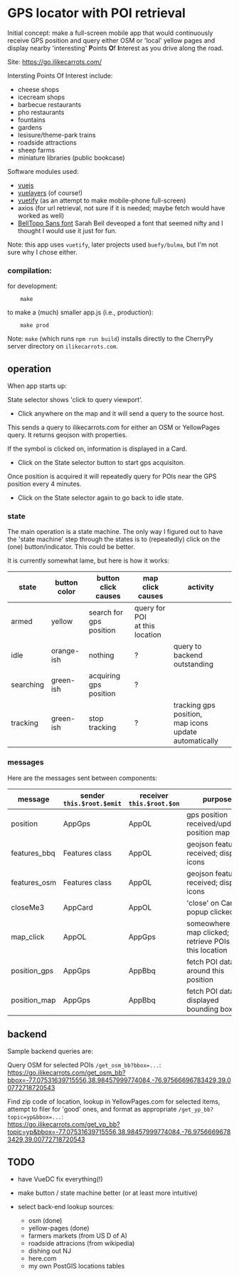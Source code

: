 
# GPS locator with POI retrieval

Initial concept: make a full-screen mobile app that would continuously
receive GPS position and query either OSM or 'local' yellow pages
and display nearby 'interesting' **P**oints **O**f **I**nterest
as you drive along the road.

Site: https://go.ilikecarrots.com/

Intersting Points Of Interest include:
* cheese shops
* icecream shops
* barbecue restaurants
* pho restaurants
* fountains
* gardens
* lesisure/theme-park trains
* roadside attractions
* sheep farms
* miniature libraries (public bookcase)

Software modules used:

* [vuejs](https://vuejs.org/)
* [vuelayers](https://vuelayers.github.io/#/) (of course!)
* [vuetify](https://vuetifyjs.com/en/) (as an attempt to
make mobile-phone full-screen)
* axios (for url retrieval, not sure if it is needed;
maybe fetch would have worked as well)
* [BellTopo Sans font](https://www.sarahbellmaps.com/typography-for-topography-belltopo-sans-free-font/)
Sarah Bell deveoped a font that seemed nifty and
I thought I would use it just for fun.

Note: this app uses `vuetify`, later projects used `buefy/bulma`,
but I'm not sure why I chose either.

### compilation:

for development:
````
    make
````

to make a (much) smaller app.js (i.e., production):
````
    make prod
````
Note: `make` (which runs `npm run build`)  installs directly to the
CherryPy server directory on `ilikecarrots.com`.

## operation

When app starts up:

State selector shows 'click to query viewport'.

* Click anywhere on the map and it will send a query to the source host.

This sends a query to ilikecarrots.com for either
an OSM or YellowPages query.
It returns geojson with properties.

If the symbol is clicked on, information is displayed in a Card.

* Click on the State selector button to start gps acquisiton.

Once position is acquired it will repeatedly query for POIs
near the GPS position every 4 minutes.

* Click on the State selector again to go back to idle state.

### state

The main operation is a state machine.
The only way I figured out to have the 'state machine' step
through the states is to (repeatedly) click on the (one) button/indicator.
This could be better.

It is currently somewhat lame, but here is how it works:

state     | button color | button click causes     | map click causes  | activity
-----     | -----        | -----                   | -----             | ----
armed     | yellow       | search for gps position | query for POI<br/>at this location |
idle      | orange-ish   | nothing                 | ?              | query to backend outstanding
searching | green-ish    | acquiring gps position  | ?              |
tracking  | green-ish    | stop tracking           | ?              | tracking gps position,<br/>map icons update automatically

### messages

Here are the messages sent between components:

message      | sender<br/>`this.$root.$emit` | receiver<br/>`this.$root.$on` | purpose
------       | ------         | -------  | -------
position     | AppGps         | AppOL    | gps position received/updated; position map
features_bbq | Features class | AppOL    | geojson features received; display icons
features_osm | Features class | AppOL    | geojson features received; display icons
closeMe3     | AppCard        | AppOL    | 'close' on Card popup clicked on
map_click    | AppOL          | AppGps   | someowhere on map clicked; retrieve POIs at this location
position_gps | AppGps         | AppBbq   | fetch POI data around this position
position_map | AppGps         | AppBbq   | fetch POI data in displayed bounding box

## backend

Sample backend queries are:

Query OSM for selected POIs `/get_osm_bb?bbox=...`:
<br/>
https://go.ilikecarrots.com/get_osm_bb?bbox=-77.07531639715556,38.98457999774084,-76.97566696783429,39.00772718720543

Find zip code of location, lookup in YellowPages.com for selected items,
attempt to filer for 'good' ones, and format as appropriate `/get_yp_bb?topic=yp&bbox=...`:
<br/>
https://go.ilikecarrots.com/get_yp_bb?topic=yp&bbox=-77.07531639715556,38.98457999774084,-76.97566696783429,39.00772718720543

## TODO

* have VueDC fix everything(!)
* make button / state machine better (or at least more intuitive)
* select back-end lookup sources:

    * osm (done)
    * yellow-pages (done)
    * farmers markets (from US D of A)
    * roadside attracions (from wikipedia)
    * dishing out NJ
    * here.com
    * my own PostGIS locations tables

